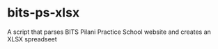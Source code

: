 bits-ps-xlsx
============

A script that parses BITS Pilani Practice School website and creates an XLSX spreadseet

